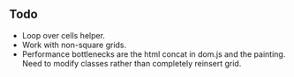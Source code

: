 Todo
----
* Loop over cells helper.
* Work with non-square grids.
* Performance bottlenecks are the html concat in dom.js and the painting. Need to modify
  classes rather than completely reinsert grid.

